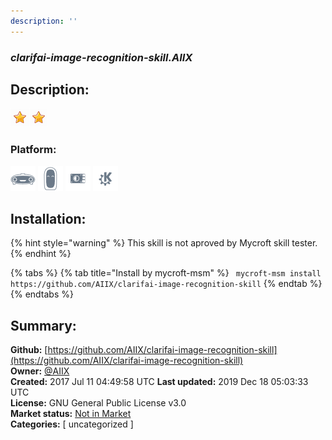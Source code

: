 ```yaml
---
description: ''
---
```


### _clarifai-image-recognition-skill.AIIX_  
## Description:  
  
  
![](../.gitbook/assets/star.png)![](../.gitbook/assets/star.png)  
  
### Platform:  
 ![Mark I](../.gitbook/assets/mark-1-icon.png)  ![Mark II](../.gitbook/assets/mark-2-icon.png)  ![Picroft](../.gitbook/assets/picroft-icon.png)  ![plasmoid](../.gitbook/assets/kde.png)   
## Installation:  
{% hint style="warning" %}
This skill is not aproved by Mycroft skill tester.
{% endhint %}
    
{% tabs %}
{% tab title="Install by mycroft-msm" %}
``` mycroft-msm install https://github.com/AIIX/clarifai-image-recognition-skill```
{% endtab %}
  {% endtabs %}
    
## Summary:  
**Github:** [https://github.com/AIIX/clarifai-image-recognition-skill](https://github.com/AIIX/clarifai-image-recognition-skill)  
**Owner:** [@AIIX](https://github.com/AIIX)  
**Created:** 2017 Jul 11 04:49:58 UTC  **Last updated:** 2019 Dec 18 05:03:33 UTC  
**License:** GNU General Public License v3.0  
**Market status:** [Not in Market](https://market.mycroft.ai/skill/)  
**Categories:** [ uncategorized ]   
